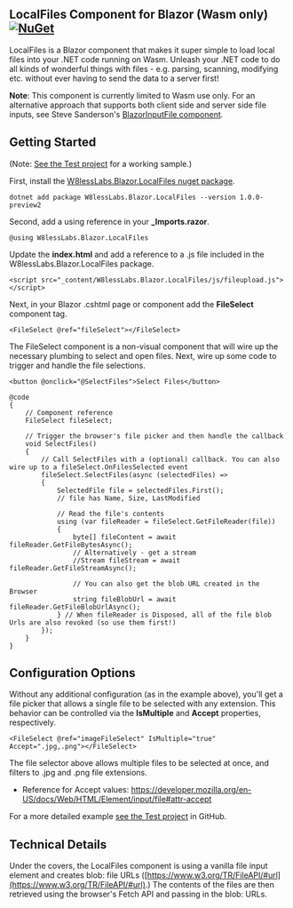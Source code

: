 ## LocalFiles Component for Blazor (Wasm only) [![NuGet](https://img.shields.io/nuget/v/W8lessLabs.Blazor.LocalFiles.svg)](https://www.nuget.org/packages/W8lessLabs.Blazor.LocalFiles/)

LocalFiles is a Blazor component that makes it super simple to load local files into your .NET code running on Wasm.
Unleash your .NET code to do all kinds of wonderful things with files - e.g. parsing, scanning, modifying etc. without ever having to send the data to a server first!

**Note**: This component is currently limited to Wasm use only. For an alternative approach that supports both 
client side and server side file inputs, see Steve Sanderson's [BlazorInputFile component](http://blog.stevensanderson.com/2019/09/13/blazor-inputfile/).

## Getting Started

(Note: [See the Test project](https://github.com/jburman/W8lessLabs.Blazor.LocalFiles/tree/master/test/W8lessLabs.Blazor.LocalFilesTest) for a working sample.)

First, install the [W8lessLabs.Blazor.LocalFiles nuget package](https://www.nuget.org/packages/W8lessLabs.Blazor.LocalFiles).
```
dotnet add package W8lessLabs.Blazor.LocalFiles --version 1.0.0-preview2
```

Second, add a using reference in your **_Imports.razor**.

```
@using W8lessLabs.Blazor.LocalFiles
```

Update the **index.html** and add a reference to a .js file included in the W8lessLabs.Blazor.LocalFiles package.
```
<script src="_content/W8lessLabs.Blazor.LocalFiles/js/fileupload.js"></script>
```

Next, in your Blazor .cshtml page or component add the **FileSelect** component tag.


```
<FileSelect @ref="fileSelect"></FileSelect>
```

The FileSelect component is a non-visual component that will wire up the necessary plumbing to select and open files. Next, wire up some code to trigger and handle the file selections.


```
<button @onclick="@SelectFiles">Select Files</button>

@code 
{
    // Component reference
    FileSelect fileSelect;

    // Trigger the browser's file picker and then handle the callback
    void SelectFiles()
    {
        // Call SelectFiles with a (optional) callback. You can also wire up to a fileSelect.OnFilesSelected event
        fileSelect.SelectFiles(async (selectedFiles) =>
        {
            SelectedFile file = selectedFiles.First();
            // file has Name, Size, LastModified

            // Read the file's contents
            using (var fileReader = fileSelect.GetFileReader(file))
            {
                byte[] fileContent = await fileReader.GetFileBytesAsync();
                // Alternatively - get a stream
                //Stream fileStream = await fileReader.GetFileStreamAsync();

                // You can also get the blob URL created in the Browser
                string fileBlobUrl = await fileReader.GetFileBlobUrlAsync();
            } // When fileReader is Disposed, all of the file blob Urls are also revoked (so use them first!)
        });
    }
}
```
## Configuration Options
Without any additional configuration (as in the example above), you'll get a file picker that allows a single file to be selected with any extension. This behavior can be controlled via the **IsMultiple** and **Accept** properties, respectively.

```
<FileSelect @ref="imageFileSelect" IsMultiple="true" Accept=".jpg,.png"></FileSelect>
```
The file selector above allows multiple files to be selected at once, and filters to .jpg and .png file extensions.

- Reference for Accept values: https://developer.mozilla.org/en-US/docs/Web/HTML/Element/input/file#attr-accept

For a more detailed example [see the Test project](https://github.com/jburman/W8lessLabs.Blazor.LocalFiles/tree/master/test/W8lessLabs.Blazor.LocalFilesTest) in GitHub.


## Technical Details
Under the covers, the LocalFiles component is using a vanilla file input element and 
creates blob: file URLs ([https://www.w3.org/TR/FileAPI/#url](https://www.w3.org/TR/FileAPI/#url).) 
The contents of the files are then retrieved using the browser's Fetch API and passing in the blob: URLs.
